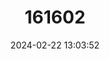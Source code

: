 ---
title: "161602"
category: "Brochiraja asperula"
draft: false
date: 2024-02-22 13:03:52
languages:
  English: ["Smooth Deepsea Skate"]
---